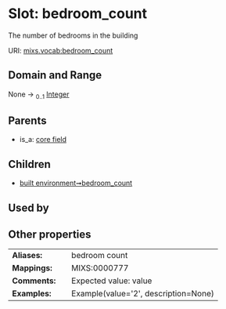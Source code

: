 
# Slot: bedroom_count


The number of bedrooms in the building

URI: [mixs.vocab:bedroom_count](https://w3id.org/mixs/vocab/bedroom_count)


## Domain and Range

None &#8594;  <sub>0..1</sub> [Integer](types/Integer.md)

## Parents

 *  is_a: [core field](core_field.md)

## Children

 *  [built environment➞bedroom_count](built_environment_bedroom_count.md)

## Used by


## Other properties

|  |  |  |
| --- | --- | --- |
| **Aliases:** | | bedroom count |
| **Mappings:** | | MIXS:0000777 |
| **Comments:** | | Expected value: value |
| **Examples:** | | Example(value='2', description=None) |

